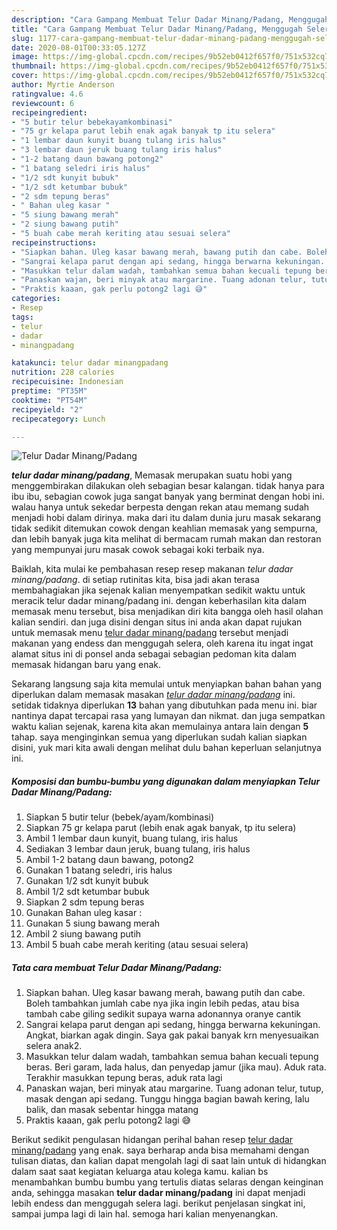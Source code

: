 ```yaml
---
description: "Cara Gampang Membuat Telur Dadar Minang/Padang, Menggugah Selera"
title: "Cara Gampang Membuat Telur Dadar Minang/Padang, Menggugah Selera"
slug: 1177-cara-gampang-membuat-telur-dadar-minang-padang-menggugah-selera
date: 2020-08-01T00:33:05.127Z
image: https://img-global.cpcdn.com/recipes/9b52eb0412f657f0/751x532cq70/telur-dadar-minangpadang-foto-resep-utama.jpg
thumbnail: https://img-global.cpcdn.com/recipes/9b52eb0412f657f0/751x532cq70/telur-dadar-minangpadang-foto-resep-utama.jpg
cover: https://img-global.cpcdn.com/recipes/9b52eb0412f657f0/751x532cq70/telur-dadar-minangpadang-foto-resep-utama.jpg
author: Myrtie Anderson
ratingvalue: 4.6
reviewcount: 6
recipeingredient:
- "5 butir telur bebekayamkombinasi"
- "75 gr kelapa parut lebih enak agak banyak tp itu selera"
- "1 lembar daun kunyit buang tulang iris halus"
- "3 lembar daun jeruk buang tulang iris halus"
- "1-2 batang daun bawang potong2"
- "1 batang seledri iris halus"
- "1/2 sdt kunyit bubuk"
- "1/2 sdt ketumbar bubuk"
- "2 sdm tepung beras"
- " Bahan uleg kasar "
- "5 siung bawang merah"
- "2 siung bawang putih"
- "5 buah cabe merah keriting atau sesuai selera"
recipeinstructions:
- "Siapkan bahan. Uleg kasar bawang merah, bawang putih dan cabe. Boleh tambahkan jumlah cabe nya jika ingin lebih pedas, atau bisa tambah cabe giling sedikit supaya warna adonannya oranye cantik"
- "Sangrai kelapa parut dengan api sedang, hingga berwarna kekuningan. Angkat, biarkan agak dingin. Saya gak pakai banyak krn menyesuaikan selera anak2."
- "Masukkan telur dalam wadah, tambahkan semua bahan kecuali tepung beras. Beri garam, lada halus, dan penyedap jamur (jika mau). Aduk rata. Terakhir masukkan tepung beras, aduk rata lagi"
- "Panaskan wajan, beri minyak atau margarine. Tuang adonan telur, tutup, masak dengan api sedang. Tunggu hingga bagian bawah kering, lalu balik, dan masak sebentar hingga matang"
- "Praktis kaaan, gak perlu potong2 lagi 😅"
categories:
- Resep
tags:
- telur
- dadar
- minangpadang

katakunci: telur dadar minangpadang 
nutrition: 228 calories
recipecuisine: Indonesian
preptime: "PT35M"
cooktime: "PT54M"
recipeyield: "2"
recipecategory: Lunch

---
```



![Telur Dadar Minang/Padang](https://img-global.cpcdn.com/recipes/9b52eb0412f657f0/751x532cq70/telur-dadar-minangpadang-foto-resep-utama.jpg)

<b><i>telur dadar minang/padang</i></b>, Memasak merupakan suatu hobi yang menggembirakan dilakukan oleh sebagian besar kalangan. tidak hanya para ibu ibu, sebagian cowok juga sangat banyak yang berminat dengan hobi ini. walau hanya untuk sekedar berpesta dengan rekan atau memang sudah menjadi hobi dalam dirinya. maka dari itu dalam dunia juru masak sekarang tidak sedikit ditemukan cowok dengan keahlian memasak yang sempurna, dan lebih banyak juga kita melihat di bermacam rumah makan dan restoran yang mempunyai juru masak cowok sebagai koki terbaik nya.



Baiklah, kita mulai ke pembahasan resep resep makanan <i>telur dadar minang/padang</i>. di setiap rutinitas kita, bisa jadi akan terasa membahagiakan jika sejenak kalian menyempatkan sedikit waktu untuk meracik telur dadar minang/padang ini. dengan keberhasilan kita dalam memasak menu tersebut, bisa menjadikan diri kita bangga oleh hasil olahan kalian sendiri. dan juga disini dengan situs ini anda akan dapat rujukan untuk memasak menu <u>telur dadar minang/padang</u> tersebut menjadi makanan yang endess dan menggugah selera, oleh karena itu ingat ingat alamat situs ini di ponsel anda sebagai sebagian pedoman kita dalam memasak hidangan baru yang enak.


Sekarang langsung saja kita memulai untuk menyiapkan bahan bahan yang diperlukan dalam memasak masakan <u><i>telur dadar minang/padang</i></u> ini. setidak tidaknya diperlukan <b>13</b> bahan yang dibutuhkan pada menu ini. biar nantinya dapat tercapai rasa yang lumayan dan nikmat. dan juga sempatkan waktu kalian sejenak, karena kita akan memulainya antara lain dengan <b>5</b> tahap. saya menginginkan semua yang diperlukan sudah kalian siapkan disini, yuk mari kita awali dengan melihat dulu bahan keperluan selanjutnya ini.

<!--inarticleads1-->

##### Komposisi dan bumbu-bumbu yang digunakan dalam menyiapkan Telur Dadar Minang/Padang:

1. Siapkan 5 butir telur (bebek/ayam/kombinasi)
1. Siapkan 75 gr kelapa parut (lebih enak agak banyak, tp itu selera)
1. Ambil 1 lembar daun kunyit, buang tulang, iris halus
1. Sediakan 3 lembar daun jeruk, buang tulang, iris halus
1. Ambil 1-2 batang daun bawang, potong2
1. Gunakan 1 batang seledri, iris halus
1. Gunakan 1/2 sdt kunyit bubuk
1. Ambil 1/2 sdt ketumbar bubuk
1. Siapkan 2 sdm tepung beras
1. Gunakan  Bahan uleg kasar :
1. Gunakan 5 siung bawang merah
1. Ambil 2 siung bawang putih
1. Ambil 5 buah cabe merah keriting (atau sesuai selera)




<!--inarticleads2-->

##### Tata cara membuat Telur Dadar Minang/Padang:

1. Siapkan bahan. Uleg kasar bawang merah, bawang putih dan cabe. Boleh tambahkan jumlah cabe nya jika ingin lebih pedas, atau bisa tambah cabe giling sedikit supaya warna adonannya oranye cantik
1. Sangrai kelapa parut dengan api sedang, hingga berwarna kekuningan. Angkat, biarkan agak dingin. Saya gak pakai banyak krn menyesuaikan selera anak2.
1. Masukkan telur dalam wadah, tambahkan semua bahan kecuali tepung beras. Beri garam, lada halus, dan penyedap jamur (jika mau). Aduk rata. Terakhir masukkan tepung beras, aduk rata lagi
1. Panaskan wajan, beri minyak atau margarine. Tuang adonan telur, tutup, masak dengan api sedang. Tunggu hingga bagian bawah kering, lalu balik, dan masak sebentar hingga matang
1. Praktis kaaan, gak perlu potong2 lagi 😅




Berikut sedikit pengulasan hidangan perihal bahan resep <u>telur dadar minang/padang</u> yang enak. saya berharap anda bisa memahami dengan tulisan diatas, dan kalian dapat mengolah lagi di saat lain untuk di hidangkan dalam saat saat kegiatan keluarga atau kolega kamu. kalian bs menambahkan bumbu bumbu yang tertulis diatas selaras dengan keinginan anda, sehingga masakan <b>telur dadar minang/padang</b> ini dapat menjadi lebih endess dan menggugah selera lagi. berikut penjelasan singkat ini, sampai jumpa lagi di lain hal. semoga hari kalian menyenangkan.
